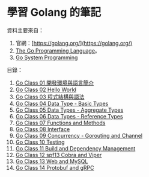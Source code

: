 # 學習 Golang 的筆記

資料主要來自：

1. 官網：[https://golang.org/](https://golang.org/)
1. [The Go Programming Language](https://www.amazon.com/Programming-Language-Addison-Wesley-Professional-Computing-ebook/dp/B0184N7WWS)。
1. [Go System Programming](https://www.packtpub.com/networking-and-servers/go-systems-programming)

目錄：

1. [Go Class 01 開發環境與語言簡介](class01.md)
1. [Go Class 02 Hello World](class02.md)
1. [Go Class 03 程式結構與語法](class03.md)
1. [Go Class 04 Data Type - Basic Types](class04.md)
1. [Go Class 05 Data Types - Aggregate Types](class05.md)
1. [Go Class 06 Data Types - Reference Types](class06.md)
1. [Go Class 07 Functions and Methods](class07.md)
1. [Go Class 08 Interface](class08.md)
1. [Go Class 09 Concurrency - Gorouting and Channel](class09.md)
1. [Go Class 10 Testing](class10.md)
1. [Go Class 11 Build and Dependency Management](class11.md)
1. [Go Class 12 spf13 Cobra and Viper](class12.md)
1. [Go Class 13 Web and MySQL](class13.md)
1. [Go Class 14 Protobuf and gRPC](class14.md)